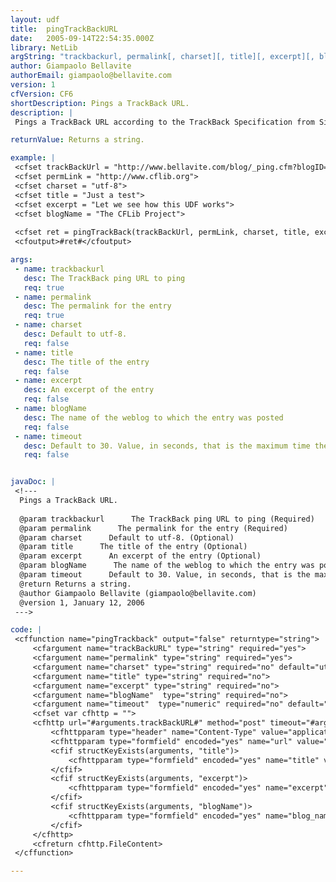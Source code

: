 ```yaml
---
layout: udf
title:  pingTrackBackURL
date:   2005-09-14T22:54:35.000Z
library: NetLib
argString: "trackbackurl, permalink[, charset][, title][, excerpt][, blogName][, timeout]"
author: Giampaolo Bellavite
authorEmail: giampaolo@bellavite.com
version: 1
cfVersion: CF6
shortDescription: Pings a TrackBack URL.
description: |
 Pings a TrackBack URL according to the TrackBack Specification from SixApart (http://www.sixapart.com/pronet/docs/trackback_spec).

returnValue: Returns a string.

example: |
 <cfset trackBackUrl = "http://www.bellavite.com/blog/_ping.cfm?blogID=1482">
 <cfset permLink = "http://www.cflib.org">
 <cfset charset = "utf-8">
 <cfset title = "Just a test">
 <cfset excerpt = "Let we see how this UDF works">
 <cfset blogName = "The CFLib Project">
 
 <cfset ret = pingTrackBack(trackBackUrl, permLink, charset, title, excerpt, blogName)>
 <cfoutput>#ret#</cfoutput>

args:
 - name: trackbackurl
   desc: The TrackBack ping URL to ping
   req: true
 - name: permalink
   desc: The permalink for the entry
   req: true
 - name: charset
   desc: Default to utf-8.
   req: false
 - name: title
   desc: The title of the entry
   req: false
 - name: excerpt
   desc: An excerpt of the entry
   req: false
 - name: blogName
   desc: The name of the weblog to which the entry was posted
   req: false
 - name: timeout
   desc: Default to 30. Value, in seconds, that is the maximum time the request can take
   req: false


javaDoc: |
 <!---
  Pings a TrackBack URL.
  
  @param trackbackurl      The TrackBack ping URL to ping (Required)
  @param permalink      The permalink for the entry (Required)
  @param charset      Default to utf-8. (Optional)
  @param title      The title of the entry (Optional)
  @param excerpt      An excerpt of the entry (Optional)
  @param blogName      The name of the weblog to which the entry was posted (Optional)
  @param timeout      Default to 30. Value, in seconds, that is the maximum time the request can take (Optional)
  @return Returns a string. 
  @author Giampaolo Bellavite (giampaolo@bellavite.com) 
  @version 1, January 12, 2006 
 --->

code: |
 <cffunction name="pingTrackback" output="false" returntype="string">
     <cfargument name="trackBackURL" type="string" required="yes">
     <cfargument name="permalink" type="string" required="yes">
     <cfargument name="charset" type="string" required="no" default="utf-8">
     <cfargument name="title" type="string" required="no">
     <cfargument name="excerpt" type="string" required="no">
     <cfargument name="blogName"  type="string" required="no">
     <cfargument name="timeout"  type="numeric" required="no" default="30">
     <cfset var cfhttp = "">
     <cfhttp url="#arguments.trackBackURL#" method="post" timeout="#arguments.timeout#" charset="#arguments.charset#">
         <cfhttpparam type="header" name="Content-Type" value="application/x-www-form-urlencoded; charset=#arguments.charset#">
         <cfhttpparam type="formfield" encoded="yes" name="url" value="#arguments.permalink#">
         <cfif structKeyExists(arguments, "title")>
             <cfhttpparam type="formfield" encoded="yes" name="title" value="#arguments.title#">
         </cfif>
         <cfif structKeyExists(arguments, "excerpt")>
             <cfhttpparam type="formfield" encoded="yes" name="excerpt" value="#arguments.excerpt#">
         </cfif>
         <cfif structKeyExists(arguments, "blogName")>
             <cfhttpparam type="formfield" encoded="yes" name="blog_name" value="#arguments.blogName#">
         </cfif>
     </cfhttp>
     <cfreturn cfhttp.FileContent>
 </cffunction>

---
```


